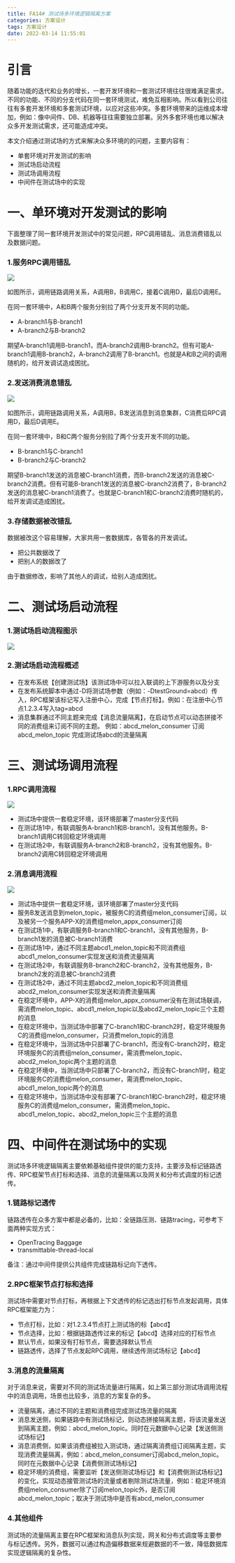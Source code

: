 ```yaml
---
title: FA14# 测试场多环境逻辑隔离方案
categories: 方案设计
tags: 方案设计
date: 2022-03-14 11:55:01
---
```




# 引言

​	随着功能的迭代和业务的增长，一套开发环境和一套测试环境往往很难满足需求。不同的功能、不同的分支代码在同一套环境测试，难免互相影响。所以看到公司往往有多套开发环境和多套测试环境，以应对这些冲突。多套环境带来的运维成本增加，例如：像中间件、DB、机器等往往需要独立部署。另外多套环境也难以解决众多开发测试需求，还可能造成冲突。

本文介绍通过测试场的方式来解决众多环境的的问题，主要内容有：

* 单套环境对开发测试的影响
* 测试场启动流程
* 测试场调用流程
* 中间件在测试场中的实现



# 一、单环境对开发测试的影响



下面整理了同一套环境开发测试中的常见问题，RPC调用错乱、消息消费错乱以及数据问题。



### 1.服务RPC调用错乱



![](https://gitee.com/laoliangcode/md-picture/raw/master/img/测试场-RPC调用问题2.png)



如图所示，调用链路调用关系，A调用B，B调用C，接着C调用D，最后D调用E。

在同一套环境中，A和B两个服务分别拉了两个分支开发不同的功能。

* A-branch1与B-branch1
* A-branch2与B-branch2

期望A-branch1调用B-branch1，而A-branch2调用B-branch2。但有可能A-branch1调用B-branch2，A-branch2调用了B-branch1。也就是A和B之间的调用随机的，给开发调试造成困扰。



### 2.发送消费消息错乱



![](https://gitee.com/laoliangcode/md-picture/raw/master/img/发送消费消息错乱问题2.png)



如图所示，调用链路调用关系，A调用B，B发送消息到消息集群，C消费后RPC调用D，最后D调用E。

在同一套环境中，B和C两个服务分别拉了两个分支开发不同的功能。

* B-branch1与C-branch1
* B-branch2与C-branch2

期望B-branch1发送的消息被C-branch1消费，而B-branch2发送的消息被C-branch2消费。但有可能B-branch1发送的消息被C-branch2消费了，B-branch2发送的消息被C-branch1消费了。也就是C-branch1和C-branch2消费时随机的，给开发调试造成困扰。



### 3.存储数据被改错乱



数据被改这个容易理解，大家共用一套数据库，各管各的开发调试。

* 把公共数据改了
* 把别人的数据改了



由于数据修改，影响了其他人的调试，给别人造成困扰。



# 二、测试场启动流程



### 1.测试场启动流程图示

![](https://gitee.com/laoliangcode/md-picture/raw/master/img/测试场多环境逻辑隔离流程.png)



### 2.测试场启动流程概述

* 在发布系统【创建测试场】该测试场中可以拉入联调的上下游服务以及分支
* 在发布系统脚本中通过-D将测试场参数（例如：-DtestGround=abcd）传入，RPC框架该标记写入注册中心，完成【节点打标】。例如：在注册中心节点1.2.3.4写入tag=abcd
* 消息集群通过不同主题来完成【消息流量隔离】，在启动节点可以动态拼接不同的消费组来订阅不同的主题。
  例如：abcd_melon_consumer 订阅 abcd_melon_topic 完成测试场abcd的流量隔离



# 三、测试场调用流程



### 1.RPC调用流程

![](https://gitee.com/laoliangcode/md-picture/raw/master/img/测试场--RPC调用图示.png)

* 测试场中提供一套稳定环境，该环境部署了master分支代码
* 在测试场1中，有联调服务A-branch1和B-branch1，没有其他服务。B-branch1调用C转回稳定环境调用
* 在测试场2中，有联调服务A-branch2和B-branch2，没有其他服务。B-branch2调用C转回稳定环境调用



### 2.消息调用流程

![](https://gitee.com/laoliangcode/md-picture/raw/master/img/测试场-消息发送.png)



* 测试场中提供一套稳定环境，该环境部署了master分支代码
* 服务B发送消息到melon_topic，被服务C的消费组melon_consumer订阅，以及被另一个服务APP-X的消费组melon_appx_consumer订阅
* 在测试场1中，有联调服务B-branch1和C-branch1，没有其他服务，B-branch1发的消息被C-branch1消费
* 在测试场1中，通过不同主题abcd1_melon_topic和不同消费组abcd1_melon_consumer实现发送和消费流量隔离
* 在测试场2中，有联调服务B-branch2和C-branch2，没有其他服务，B-branch2发的消息被C-branch2消费
* 在测试场2中，通过不同主题abcd2_melon_topic和不同消费组abcd2_melon_consumer实现发送和消费流量隔离
* 在稳定环境中，APP-X的消费组melon_appx_consumer没有在测试场联调，需消费melon_topic、abcd1_melon_topic以及abcd2_melon_topic三个主题的消息
* 在稳定环境中，当测试场中部署了C-branch1和C-branch2时，稳定环境服务C的消费组melon_consumer，只消费melon_topic的消息
* 在稳定环境中，当测试场中只部署了C-branch1，而没有C-branch2时，稳定环境服务C的消费组melon_consumer，需消费melon_topic、abcd2_melon_topic两个主题的消息
* 在稳定环境中，当测试场中只部署了C-branch2，而没有C-branch1时，稳定环境服务C的消费组melon_consumer，需消费melon_topic、abcd1_melon_topic两个的消息
* 在稳定环境中，当测试场中没有部署了C-branch1和C-branch2时，稳定环境服务C的消费组melon_consumer，需消费melon_topic、abcd1_melon_topic、abcd2_melon_topic三个主题的消息



# 四、中间件在测试场中的实现



测试场多环境逻辑隔离主要依赖基础组件提供的能力支持，主要涉及标记链路透传、RPC框架节点打标和选择、消息的流量隔离以及网关和分布式调度的标记透传。



### 1.链路标记透传

链路透传在众多方案中都是必备的，比如：全链路压测、链路tracing，可参考下面两种实现方式：

* OpenTracing Baggage
* transmittable-thread-local 



备注：通过中间件提供公共组件完成链路标记向下透传。



### 2.RPC框架节点打标和选择

测试场中需要对节点打标，再根据上下文透传的标记选出打标节点发起调用，具体RPC框架能力为：

* 节点打标，比如：对1.2.3.4节点打上测试场的标【abcd】
* 节点选择，比如：根据链路透传过来的标记【abcd】选择对应的打标节点
* 默认节点，如果没有打标节点，需要选择默认节点
* 链路透传，选择了节点发起RPC调用，继续透传测试场标记【abcd】



### 3.消息的流量隔离

对于消息来说，需要对不同的测试场流量进行隔离，如上第三部分测试场调用流程中的消息调用，场景也比较多，消息的方案复杂的多。

* 流量隔离，通过不同的主题和消费组完成测试场流量的隔离
* 消息发送侧，如果链路中有测试场标记，则动态拼接隔离主题，将该流量发送到隔离主题，例如：abcd_melon_topic。同时在元数据中心记录【发送侧测试场标记】
* 消息消费侧，如果该消费组被拉入测试场，通过隔离消费组订阅隔离主题，实现消费流量隔离，例如：abcd_melon_consumer订阅abcd_melon_topic。同时在元数据中心记录【消费侧测试场标记】
* 稳定环境的消费组，需要监听【发送侧测试场标记】和【消费侧测试场标记】的变化，实现动态接管测试场的流量或者剔除测试场流量，例如：稳定环境消费组melon_consumer除了订阅melon_topic外，是否订阅abcd_melon_topic；取决于测试场中是否有abcd_melon_consumer



### 4.其他组件

测试场的流量隔离主要在RPC框架和消息队列实现，网关和分布式调度等主要参与标记透传。另外，数据可以通过构造偏移数据来规避数据的不一致，降低数据库实现逻辑隔离的复杂性。





